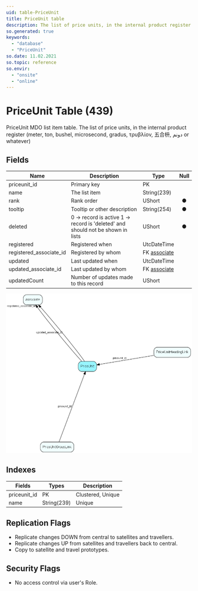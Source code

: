 ```yaml
---
uid: table-PriceUnit
title: PriceUnit table
description: The list of price units, in the internal product register (meter, ton, bushel, microsecond, gradus, τρυβλίον, 五合枡, دونم or whatever)
so.generated: true
keywords:
  - "database"
  - "PriceUnit"
so.date: 11.02.2021
so.topic: reference
so.envir:
  - "onsite"
  - "online"
---
```


# PriceUnit Table (439)

PriceUnit MDO list item table.
The list of price units, in the internal product register (meter, ton, bushel, microsecond, gradus, τρυβλίον, 五合枡, دونم or whatever)

## Fields

| Name | Description | Type | Null |
|------|-------------|------|:----:|
|priceunit\_id|Primary key|PK| |
|name|The list item|String(239)| |
|rank|Rank order|UShort|&#x25CF;|
|tooltip|Tooltip or other description|String(254)|&#x25CF;|
|deleted|0 -&gt; record is active 1 -&gt; record is &apos;deleted&apos; and should not be shown in lists|UShort|&#x25CF;|
|registered|Registered when|UtcDateTime| |
|registered\_associate\_id|Registered by whom|FK [associate](associate.md)| |
|updated|Last updated when|UtcDateTime| |
|updated\_associate\_id|Last updated by whom|FK [associate](associate.md)| |
|updatedCount|Number of updates made to this record|UShort| |


![PriceUnit table relationship diagram](./media/PriceUnit.png)

## Indexes

| Fields | Types | Description |
|--------|-------|-------------|
|priceunit\_id |PK |Clustered, Unique |
|name |String(239) |Unique |

## Replication Flags

* Replicate changes DOWN from central to satellites and travellers.
* Replicate changes UP from satellites and travellers back to central.
* Copy to satellite and travel prototypes.

## Security Flags

* No access control via user's Role.

